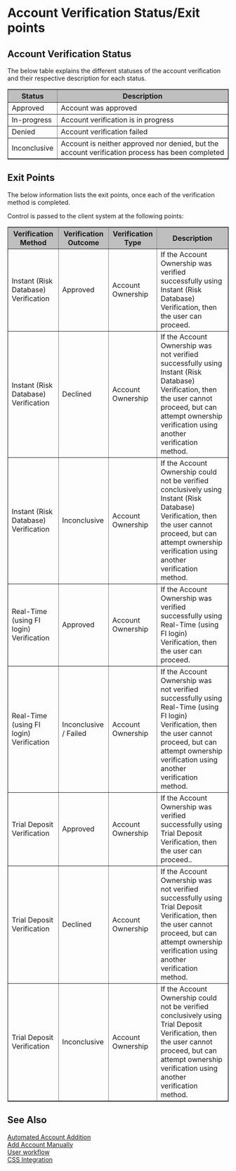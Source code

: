 # Account Verification Status/Exit points

## Account Verification Status

The below table explains the different statuses of the account verification and their respective description for each status.


<table border="1">
<tr style="background-color:#bfbfbf">
<th>Status</th>
<th>Description</th>
</tr>
<tr>
<td>Approved</td>
<td>Account was approved</td>
</tr>
<tr>
<td>In-progress</td>
<td>Account verification is in progress</td>
</tr>
<tr>
<td>Denied</td>
<td>Account verification failed</td>
</tr>
<tr>
<td>Inconclusive</td>
<td>Account is neither approved nor denied, but the account verification process has been completed</td>
</tr>
</table>

## Exit Points

The below information lists the exit points, once each of the verification method is completed.

Control is passed to the client system at the following points: 

<table border="1">
<tr style="background-color:#bfbfbf">
<th>Verification Method</th>
<th>Verification Outcome</th>
<th>Verification Type</th>
<th>Description</th>
</tr>
<tr>
<td>Instant (Risk Database) Verification</td>
<td>Approved</td>
<td>Account Ownership</td>
<td>If the Account Ownership was verified successfully using Instant (Risk Database) Verification, then the user can proceed. </td>
</tr>
<tr>
<td>Instant (Risk Database) Verification</td>
<td>Declined</td>
<td>Account Ownership</td>
<td>If the Account Ownership was not verified successfully using Instant (Risk Database) Verification, then the user cannot proceed, but can attempt ownership verification using another verification method.</td>
</tr>
<tr>
<td>Instant (Risk Database) Verification</td>
<td>Inconclusive</td>
<td>Account Ownership</td>
<td>If the Account Ownership could not be verified conclusively using Instant (Risk Database) Verification, then the user cannot proceed, but can attempt ownership verification using another verification method.</td>
</tr>
<tr>
<td>Real-Time (using FI login) Verification</td>
<td>Approved</td>
<td>Account Ownership</td>
<td>If the Account Ownership was verified successfully using Real-Time (using FI login) Verification, then the user can proceed.</td>
</tr>
<tr>
<td>Real-Time (using FI login) Verification</td>
<td>Inconclusive / Failed</td>
<td>Account Ownership</td>
<td>If the Account Ownership was not verified successfully using Real-Time (using FI login) Verification, then the user cannot proceed, but can attempt ownership verification using another verification method.</td>
</tr>
<tr>
<td>Trial Deposit Verification</td>
<td>Approved</td>
<td>Account Ownership</td>
<td>If the Account Ownership was verified successfully using Trial Deposit Verification, then the user can proceed..</td>
</tr>
<tr>
<td>Trial Deposit Verification</td>
<td>Declined</td>
<td>Account Ownership</td>
<td>If the Account Ownership was not verified successfully using Trial Deposit Verification, then the user cannot proceed, but can attempt ownership verification using another verification method.</td>
</tr>
<tr>
<td>Trial Deposit Verification</td>
<td>Inconclusive</td>
<td>Account Ownership</td>
<td>If the Account Ownership could not be verified conclusively using Trial Deposit Verification, then the user cannot proceed, but can attempt ownership verification using another verification method.</td>
</tr>
</table>

## See Also
[Automated Account Addition](?path=docs/automated-account-additions.md)</br>
[Add Account Manually](?path=docs/add-account-manually.md)</br>
[User workflow](?path=docs/user-workflow.md)</br>
[CSS Integration](?path=docs/css-integration.md)